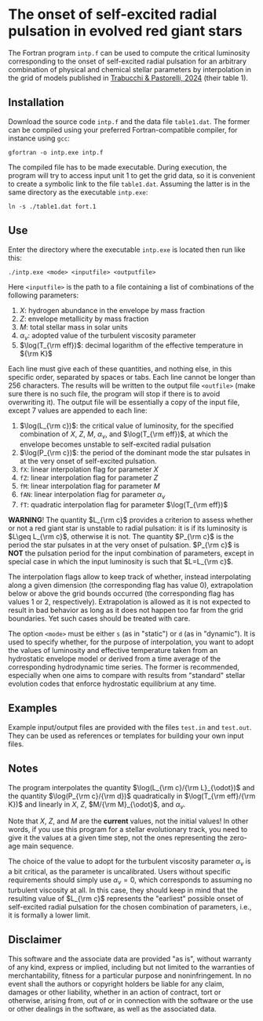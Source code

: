 

# The onset of self-excited radial pulsation in evolved red giant stars

The Fortran program `intp.f` can be used to compute the critical luminosity corresponding to the onset of self-excited radial pulsation for an arbitrary combination of physical and chemical stellar parameters by interpolation in the grid of models published in [Trabucchi & Pastorelli, 2024](https://ui.adsabs.harvard.edu/) (their table 1).

## Installation

Download the source code `intp.f` and the data file `table1.dat`. The former can be compiled using your preferred Fortran-compatible compiler, for instance using `gcc`:

```
gfortran -o intp.exe intp.f
```

The compiled file has to be made executable. During execution, the program will try to access input unit 1 to get the grid data, so it is convenient to create a symbolic link to the file `table1.dat`. Assuming the latter is in the same directory as the executable `intp.exe`:

```
ln -s ./table1.dat fort.1
```

## Use

Enter the directory where the executable `intp.exe` is located then run like this:

```
./intp.exe <mode> <inputfile> <outputfile>
```

Here `<inputfile>` is the path to a file containing a list of combinations of the following parameters:

1. $X$: hydrogen abundance in the envelope by mass fraction
2. $Z$: envelope metallicity by mass fraction
3. $M$: total stellar mass in solar units
4. $\alpha_{\nu}$: adopted value of the turbulent viscosity parameter
5. $\log(T_{\rm eff})$: decimal logarithm of the effective temperature in ${\rm K}$

Each line must give each of these quantities, and nothing else, in this specific order, separated by spaces or tabs. Each line cannot be longer than 256 characters. The results will be written to the output file `<outfile>` (make sure there is no such file, the program will stop if there is to avoid overwriting it). The output file will be essentially a copy of the input file, except 7 values are appended to each line:

1. $\log(L_{\rm c})$: the critical value of luminosity, for the specified combination of $X$, $Z$, $M$, $\alpha_{\nu}$, and $\log(T_{\rm eff})$, at which the envelope becomes unstable to self-excited radial pulsation
2. $\log(P_{\rm c})$: the period of the dominant mode the star pulsates in at the very onset of self-excited pulsation.
3. `fX`: linear interpolation flag for parameter $X$
4. `fZ`: linear interpolation flag for parameter $Z$
5. `fM`: linear interpolation flag for parameter $M$
6. `fAN`: linear interpolation flag for parameter $\alpha_{\nu}$
7. `fT`: quadratic interpolation flag for parameter $\log(T_{\rm eff})$

**WARNING**! The quantity $L_{\rm c}$ provides a criterion to assess whether or not a red giant star is unstable to radial pulsation: it is if its luminosity is $L\geq L_{\rm c}$, otherwise it is not. The quantity $P_{\rm c}$ is the period the star pulsates in at the very onset of pulsation. $P_{\rm c}$ is **NOT** the pulsation period for the input combination of parameters, except in special case in which the input luminosity is such that $L=L_{\rm c}$.

The interpolation flags allow to keep track of whether, instead interpolating along a given dimension (the corresponding flag has value 0), extrapolation below or above the grid bounds occurred (the corresponding flag has values 1 or 2, respectively). Extrapolation is allowed as it is not expected to result in bad behavior as long as it does not happen too far from the grid boundaries. Yet such cases should be treated with care.

The option `<mode>` must be either `s` (as in "static") or `d` (as in "dynamic"). It is used to specify whether, for the purpose of interpolation, you want to adopt the values of luminosity and effective temperature taken from an hydrostatic envelope model or derived from a time average of the corresponding hydrodynamic time series. The former is recommended, especially when one aims to compare with results from "standard" stellar evolution codes that enforce hydrostatic equilibrium at any time.

## Examples

Example input/output files are provided with the files `test.in` and `test.out`. They can be used as references or templates for building your own input files.

## Notes

The program interpolates the quantity $\log(L_{\rm c}/{\rm L}_{\odot})$ and the quantity $\log(P_{\rm c}/{\rm d})$ quadratically in $\log(T_{\rm eff}/{\rm K})$ and linearly in $X$, $Z$, $M/{\rm M}_{\odot}$, and $\alpha_{\nu}$.

Note that $X$, $Z$, and $M$ are the **current** values, not the initial values! In other words, if you use this program for a stellar evolutionary track, you need to give it the values at a given time step, not the ones representing the zero-age main sequence.

The choice of the value to adopt for the turbulent viscosity parameter $\alpha_{\nu}$ is a bit critical, as the parameter is uncalibrated. Users without specific requirements should simply use $\alpha_{\nu}=0$, which corresponds to assuming no turbulent viscosity at all. In this case, they should keep in mind that the resulting value of $L_{\rm c}$ represents the "earliest" possible onset of self-excited radial pulsation for the chosen combination of parameters, i.e., it is formally a lower limit.

## Disclaimer

This software and the associate data are provided "as is", without warranty of any kind, express or implied, including but not limited to the warranties of merchantability, fitness for a particular purpose and noninfringement. In no event shall the authors or copyright holders be liable for any claim, damages or other liability, whether in an action of contract, tort or otherwise, arising from, out of or in connection with the software or the use or other dealings in the software, as well as the associated data.

